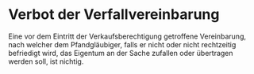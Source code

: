 # Verbot der Verfallvereinbarung

Eine vor dem Eintritt der Verkaufsberechtigung getroffene Vereinbarung, nach welcher dem Pfandgläubiger, falls er nicht oder nicht rechtzeitig befriedigt wird, das Eigentum an der Sache zufallen oder übertragen werden soll, ist nichtig. 

